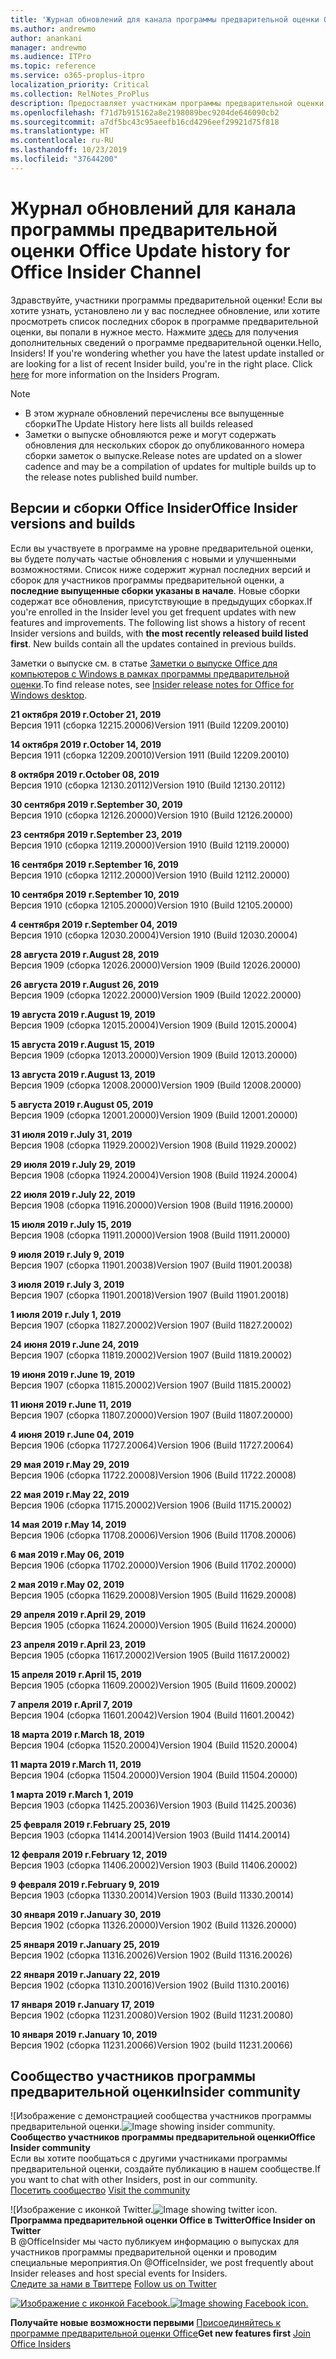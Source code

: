 ```yaml
---
title: 'Журнал обновлений для канала программы предварительной оценки Office '
ms.author: andrewmo
author: anankani
manager: andrewmo
ms.audience: ITPro
ms.topic: reference
ms.service: o365-proplus-itpro
localization_priority: Critical
ms.collection: RelNotes_ProPlus
description: Предоставляет участникам программы предварительной оценки журнал обновлений для выпусков Monthly Channel для уровня «Предварительная оценка — ранний доступ» для настольных компьютеров с Windows.
ms.openlocfilehash: f71d7b915162a8e2198089bec9204de646090cb2
ms.sourcegitcommit: a7df5bc43c95aeefb16cd4296eef29921d75f818
ms.translationtype: HT
ms.contentlocale: ru-RU
ms.lasthandoff: 10/23/2019
ms.locfileid: "37644200"
---
```

# <a name="update-history-for-office-insider-channel"></a><span data-ttu-id="4fe47-103">Журнал обновлений для канала программы предварительной оценки Office </span><span class="sxs-lookup"><span data-stu-id="4fe47-103">Update history for Office Insider Channel</span></span>

<span data-ttu-id="4fe47-p101">Здравствуйте, участники программы предварительной оценки! Если вы хотите узнать, установлено ли у вас последнее обновление, или хотите просмотреть список последних сборок в программе предварительной оценки, вы попали в нужное место. Нажмите [здесь](https://insider.office.com/) для получения дополнительных сведений о программе предварительной оценки.</span><span class="sxs-lookup"><span data-stu-id="4fe47-p101">Hello, Insiders! If you're wondering whether you have the latest update installed or are looking for a list of recent Insider build, you're in the right place. Click [here](https://insider.office.com/) for more information on the Insiders Program.</span></span>

> [!NOTE]
> - <span data-ttu-id="4fe47-107">В этом журнале обновлений перечислены все выпущенные сборки</span><span class="sxs-lookup"><span data-stu-id="4fe47-107">The Update History here lists all builds released</span></span>
> - <span data-ttu-id="4fe47-108">Заметки о выпуске обновляются реже и могут содержать обновления для нескольких сборок до опубликованного номера сборки заметок о выпуске.</span><span class="sxs-lookup"><span data-stu-id="4fe47-108">Release notes are updated on a slower cadence and may be a compilation of updates for multiple builds up to the release notes published build number.</span></span>

## <a name="office-insider-versions-and-builds"></a><span data-ttu-id="4fe47-109">Версии и сборки Office Insider</span><span class="sxs-lookup"><span data-stu-id="4fe47-109">Office Insider versions and builds</span></span>

<span data-ttu-id="4fe47-p102">Если вы участвуете в программе на уровне предварительной оценки, вы будете получать частые обновления с новыми и улучшенными возможностями. Список ниже содержит журнал последних версий и сборок для участников программы предварительной оценки, а **последние выпущенные сборки указаны в начале**. Новые сборки содержат все обновления, присутствующие в предыдущих сборках.</span><span class="sxs-lookup"><span data-stu-id="4fe47-p102">If you're enrolled in the Insider level you get frequent updates with new features and improvements. The following list shows a history of recent Insider versions and builds, with **the most recently released build listed first**. New builds contain all the updates contained in previous builds.</span></span>

<span data-ttu-id="4fe47-113">Заметки о выпуске см. в статье [Заметки о выпуске Office для компьютеров с Windows в рамках программы предварительной оценки](https://docs.microsoft.com/ru-RU/OfficeUpdates/release-notes-office-insider).</span><span class="sxs-lookup"><span data-stu-id="4fe47-113">To find release notes, see [Insider release notes for Office for Windows desktop](https://docs.microsoft.com/ru-RU/OfficeUpdates/release-notes-office-insider).</span></span>

[//]: # (НЕ УДАЛЯТЬ)

<span data-ttu-id="4fe47-115">**21 октября 2019 г.**</span><span class="sxs-lookup"><span data-stu-id="4fe47-115">**October 21, 2019**</span></span><br/>
<span data-ttu-id="4fe47-116">Версия 1911 (сборка 12215.20006)</span><span class="sxs-lookup"><span data-stu-id="4fe47-116">Version 1911 (Build 12209.20010)</span></span><br/>

<span data-ttu-id="4fe47-117">**14 октября 2019 г.**</span><span class="sxs-lookup"><span data-stu-id="4fe47-117">**October 14, 2019**</span></span><br/>
<span data-ttu-id="4fe47-118">Версия 1911 (сборка 12209.20010)</span><span class="sxs-lookup"><span data-stu-id="4fe47-118">Version 1911 (Build 12209.20010)</span></span><br/>

<span data-ttu-id="4fe47-119">**8 октября 2019 г.**</span><span class="sxs-lookup"><span data-stu-id="4fe47-119">**October 08, 2019**</span></span><br/>
<span data-ttu-id="4fe47-120">Версия 1910 (сборка 12130.20112)</span><span class="sxs-lookup"><span data-stu-id="4fe47-120">Version 1910 (Build 12130.20112)</span></span><br/>

<span data-ttu-id="4fe47-121">**30 сентября 2019 г.**</span><span class="sxs-lookup"><span data-stu-id="4fe47-121">**September 30, 2019**</span></span><br/>
<span data-ttu-id="4fe47-122">Версия 1910 (сборка 12126.20000)</span><span class="sxs-lookup"><span data-stu-id="4fe47-122">Version 1910 (Build 12126.20000)</span></span><br/>

<span data-ttu-id="4fe47-123">**23 сентября 2019 г.**</span><span class="sxs-lookup"><span data-stu-id="4fe47-123">**September 23, 2019**</span></span><br/>
<span data-ttu-id="4fe47-124">Версия 1910 (сборка 12119.20000)</span><span class="sxs-lookup"><span data-stu-id="4fe47-124">Version 1910 (Build 12119.20000)</span></span><br/>

<span data-ttu-id="4fe47-125">**16 сентября 2019 г.**</span><span class="sxs-lookup"><span data-stu-id="4fe47-125">**September 16, 2019**</span></span><br/>
<span data-ttu-id="4fe47-126">Версия 1910 (сборка 12112.20000)</span><span class="sxs-lookup"><span data-stu-id="4fe47-126">Version 1910 (Build 12112.20000)</span></span><br/>

<span data-ttu-id="4fe47-127">**10 сентября 2019 г.**</span><span class="sxs-lookup"><span data-stu-id="4fe47-127">**September 10, 2019**</span></span><br/>
<span data-ttu-id="4fe47-128">Версия 1910 (сборка 12105.20000)</span><span class="sxs-lookup"><span data-stu-id="4fe47-128">Version 1910 (Build 12105.20000)</span></span><br/>

<span data-ttu-id="4fe47-129">**4 сентября 2019 г.**</span><span class="sxs-lookup"><span data-stu-id="4fe47-129">**September 04, 2019**</span></span><br/>
<span data-ttu-id="4fe47-130">Версия 1910 (сборка 12030.20004)</span><span class="sxs-lookup"><span data-stu-id="4fe47-130">Version 1910 (Build 12030.20004)</span></span><br/>

<span data-ttu-id="4fe47-131">**28 августа 2019 г.**</span><span class="sxs-lookup"><span data-stu-id="4fe47-131">**August 28, 2019**</span></span><br/>
<span data-ttu-id="4fe47-132">Версия 1909 (сборка 12026.20000)</span><span class="sxs-lookup"><span data-stu-id="4fe47-132">Version 1909 (Build 12026.20000)</span></span><br/>

<span data-ttu-id="4fe47-133">**26 августа 2019 г.**</span><span class="sxs-lookup"><span data-stu-id="4fe47-133">**August 26, 2019**</span></span><br/>
<span data-ttu-id="4fe47-134">Версия 1909 (сборка 12022.20000)</span><span class="sxs-lookup"><span data-stu-id="4fe47-134">Version 1909 (Build 12022.20000)</span></span><br/>

<span data-ttu-id="4fe47-135">**19 августа 2019 г.**</span><span class="sxs-lookup"><span data-stu-id="4fe47-135">**August 19, 2019**</span></span><br/>
<span data-ttu-id="4fe47-136">Версия 1909 (сборка 12015.20004)</span><span class="sxs-lookup"><span data-stu-id="4fe47-136">Version 1909 (Build 12015.20004)</span></span><br/>

<span data-ttu-id="4fe47-137">**15 августа 2019 г.**</span><span class="sxs-lookup"><span data-stu-id="4fe47-137">**August 15, 2019**</span></span><br/>
<span data-ttu-id="4fe47-138">Версия 1909 (сборка 12013.20000)</span><span class="sxs-lookup"><span data-stu-id="4fe47-138">Version 1909 (Build 12013.20000)</span></span><br/>

<span data-ttu-id="4fe47-139">**13 августа 2019 г.**</span><span class="sxs-lookup"><span data-stu-id="4fe47-139">**August 13, 2019**</span></span><br/>
<span data-ttu-id="4fe47-140">Версия 1909 (сборка 12008.20000)</span><span class="sxs-lookup"><span data-stu-id="4fe47-140">Version 1909 (Build 12008.20000)</span></span><br/>

<span data-ttu-id="4fe47-141">**5 августа 2019 г.**</span><span class="sxs-lookup"><span data-stu-id="4fe47-141">**August 05, 2019**</span></span><br/>
<span data-ttu-id="4fe47-142">Версия 1909 (сборка 12001.20000)</span><span class="sxs-lookup"><span data-stu-id="4fe47-142">Version 1909 (Build 12001.20000)</span></span><br/>

<span data-ttu-id="4fe47-143">**31 июля 2019 г.**</span><span class="sxs-lookup"><span data-stu-id="4fe47-143">**July 31, 2019**</span></span><br/>
<span data-ttu-id="4fe47-144">Версия 1908 (сборка 11929.20002)</span><span class="sxs-lookup"><span data-stu-id="4fe47-144">Version 1908 (Build 11929.20002)</span></span><br/>

<span data-ttu-id="4fe47-145">**29 июля 2019 г.**</span><span class="sxs-lookup"><span data-stu-id="4fe47-145">**July 29, 2019**</span></span><br/>
<span data-ttu-id="4fe47-146">Версия 1908 (сборка 11924.20004)</span><span class="sxs-lookup"><span data-stu-id="4fe47-146">Version 1908 (Build 11924.20004)</span></span><br/>

<span data-ttu-id="4fe47-147">**22 июля 2019 г.**</span><span class="sxs-lookup"><span data-stu-id="4fe47-147">**July 22, 2019**</span></span><br/>
<span data-ttu-id="4fe47-148">Версия 1908 (сборка 11916.20000)</span><span class="sxs-lookup"><span data-stu-id="4fe47-148">Version 1908 (Build 11916.20000)</span></span><br/>

<span data-ttu-id="4fe47-149">**15 июля 2019 г.**</span><span class="sxs-lookup"><span data-stu-id="4fe47-149">**July 15, 2019**</span></span><br/>
<span data-ttu-id="4fe47-150">Версия 1908 (сборка 11911.20000)</span><span class="sxs-lookup"><span data-stu-id="4fe47-150">Version 1908 (Build 11911.20000)</span></span><br/>

<span data-ttu-id="4fe47-151">**9 июля 2019 г.**</span><span class="sxs-lookup"><span data-stu-id="4fe47-151">**July 9, 2019**</span></span><br/>
<span data-ttu-id="4fe47-152">Версия 1907 (сборка 11901.20038)</span><span class="sxs-lookup"><span data-stu-id="4fe47-152">Version 1907 (Build 11901.20038)</span></span><br/>

<span data-ttu-id="4fe47-153">**3 июля 2019 г.**</span><span class="sxs-lookup"><span data-stu-id="4fe47-153">**July 3, 2019**</span></span><br/>
<span data-ttu-id="4fe47-154">Версия 1907 (сборка 11901.20018)</span><span class="sxs-lookup"><span data-stu-id="4fe47-154">Version 1907 (Build 11901.20018)</span></span><br/>

<span data-ttu-id="4fe47-155">**1 июля 2019 г.**</span><span class="sxs-lookup"><span data-stu-id="4fe47-155">**July 1, 2019**</span></span><br/>
<span data-ttu-id="4fe47-156">Версия 1907 (сборка 11827.20002)</span><span class="sxs-lookup"><span data-stu-id="4fe47-156">Version 1907 (Build 11827.20002)</span></span><br/>

<span data-ttu-id="4fe47-157">**24 июня 2019 г.**</span><span class="sxs-lookup"><span data-stu-id="4fe47-157">**June 24, 2019**</span></span><br/>
<span data-ttu-id="4fe47-158">Версия 1907 (сборка 11819.20002)</span><span class="sxs-lookup"><span data-stu-id="4fe47-158">Version 1907 (Build 11819.20002)</span></span><br/>

<span data-ttu-id="4fe47-159">**19 июня 2019 г.**</span><span class="sxs-lookup"><span data-stu-id="4fe47-159">**June 19, 2019**</span></span><br/>
<span data-ttu-id="4fe47-160">Версия 1907 (сборка 11815.20002)</span><span class="sxs-lookup"><span data-stu-id="4fe47-160">Version 1907 (Build 11815.20002)</span></span><br/>

<span data-ttu-id="4fe47-161">**11 июня 2019 г.**</span><span class="sxs-lookup"><span data-stu-id="4fe47-161">**June 11, 2019**</span></span><br/>
<span data-ttu-id="4fe47-162">Версия 1907 (сборка 11807.20000)</span><span class="sxs-lookup"><span data-stu-id="4fe47-162">Version 1907 (Build 11807.20000)</span></span><br/>

<span data-ttu-id="4fe47-163">**4 июня 2019 г.**</span><span class="sxs-lookup"><span data-stu-id="4fe47-163">**June 04, 2019**</span></span><br/>
<span data-ttu-id="4fe47-164">Версия 1906 (сборка 11727.20064)</span><span class="sxs-lookup"><span data-stu-id="4fe47-164">Version 1906 (Build 11727.20064)</span></span><br/>


<span data-ttu-id="4fe47-165">**29 мая 2019 г.**</span><span class="sxs-lookup"><span data-stu-id="4fe47-165">**May 29, 2019**</span></span><br/>
<span data-ttu-id="4fe47-166">Версия 1906 (сборка 11722.20008)</span><span class="sxs-lookup"><span data-stu-id="4fe47-166">Version 1906 (Build 11722.20008)</span></span><br/>

<span data-ttu-id="4fe47-167">**22 мая 2019 г.**</span><span class="sxs-lookup"><span data-stu-id="4fe47-167">**May 22, 2019**</span></span><br/> <span data-ttu-id="4fe47-168">Версия 1906 (сборка 11715.20002)</span><span class="sxs-lookup"><span data-stu-id="4fe47-168">Version 1906 (Build 11715.20002)</span></span><br/> 

<span data-ttu-id="4fe47-169">**14 мая 2019 г.**</span><span class="sxs-lookup"><span data-stu-id="4fe47-169">**May 14, 2019**</span></span><br/> <span data-ttu-id="4fe47-170">Версия 1906 (сборка 11708.20006)</span><span class="sxs-lookup"><span data-stu-id="4fe47-170">Version 1906 (Build 11708.20006)</span></span><br/>

<span data-ttu-id="4fe47-171">**6 мая 2019 г.**</span><span class="sxs-lookup"><span data-stu-id="4fe47-171">**May 06, 2019**</span></span><br/>
<span data-ttu-id="4fe47-172">Версия 1906 (сборка 11702.20000)</span><span class="sxs-lookup"><span data-stu-id="4fe47-172">Version 1906 (Build 11702.20000)</span></span><br/>

<span data-ttu-id="4fe47-173">**2 мая 2019 г.**</span><span class="sxs-lookup"><span data-stu-id="4fe47-173">**May 02, 2019**</span></span><br/>
<span data-ttu-id="4fe47-174">Версия 1905 (сборка 11629.20008)</span><span class="sxs-lookup"><span data-stu-id="4fe47-174">Version 1905 (Build 11629.20008)</span></span><br/>

<span data-ttu-id="4fe47-175">**29 апреля 2019 г.**</span><span class="sxs-lookup"><span data-stu-id="4fe47-175">**April 29, 2019**</span></span><br/>
<span data-ttu-id="4fe47-176">Версия 1905 (сборка 11624.20000)</span><span class="sxs-lookup"><span data-stu-id="4fe47-176">Version 1905 (Build 11624.20000)</span></span><br/>

<span data-ttu-id="4fe47-177">**23 апреля 2019 г.**</span><span class="sxs-lookup"><span data-stu-id="4fe47-177">**April 23, 2019**</span></span><br/> <span data-ttu-id="4fe47-178">Версия 1905 (сборка 11617.20002)</span><span class="sxs-lookup"><span data-stu-id="4fe47-178">Version 1905 (Build 11617.20002)</span></span><br/>

<span data-ttu-id="4fe47-179">**15 апреля 2019 г.**</span><span class="sxs-lookup"><span data-stu-id="4fe47-179">**April 15, 2019**</span></span><br/> <span data-ttu-id="4fe47-180">Версия 1905 (сборка 11609.20002)</span><span class="sxs-lookup"><span data-stu-id="4fe47-180">Version 1905 (Build 11609.20002)</span></span><br/>

<span data-ttu-id="4fe47-181">**7 апреля 2019 г.**</span><span class="sxs-lookup"><span data-stu-id="4fe47-181">**April 7, 2019**</span></span><br/> <span data-ttu-id="4fe47-182">Версия 1904 (сборка 11601.20042)</span><span class="sxs-lookup"><span data-stu-id="4fe47-182">Version 1904 (Build 11601.20042)</span></span><br/>

<span data-ttu-id="4fe47-183">**18 марта 2019 г.**</span><span class="sxs-lookup"><span data-stu-id="4fe47-183">**March 18, 2019**</span></span><br/> <span data-ttu-id="4fe47-184">Версия 1904 (сборка 11520.20004)</span><span class="sxs-lookup"><span data-stu-id="4fe47-184">Version 1904 (Build 11520.20004)</span></span><br/>

<span data-ttu-id="4fe47-185">**11 марта 2019 г.**</span><span class="sxs-lookup"><span data-stu-id="4fe47-185">**March 11, 2019**</span></span><br/> <span data-ttu-id="4fe47-186">Версия 1904 (сборка 11504.20000)</span><span class="sxs-lookup"><span data-stu-id="4fe47-186">Version 1904 (Build 11504.20000)</span></span><br/>

<span data-ttu-id="4fe47-187">**1 марта 2019 г.**</span><span class="sxs-lookup"><span data-stu-id="4fe47-187">**March 1, 2019**</span></span><br/> <span data-ttu-id="4fe47-188">Версия 1903 (сборка 11425.20036)</span><span class="sxs-lookup"><span data-stu-id="4fe47-188">Version 1903 (Build 11425.20036)</span></span><br/> 

<span data-ttu-id="4fe47-189">**25 февраля 2019 г.**</span><span class="sxs-lookup"><span data-stu-id="4fe47-189">**February 25, 2019**</span></span><br/> <span data-ttu-id="4fe47-190">Версия 1903 (сборка 11414.20014)</span><span class="sxs-lookup"><span data-stu-id="4fe47-190">Version 1903 (Build 11414.20014)</span></span><br/> 

<span data-ttu-id="4fe47-191">**12 февраля 2019 г.**</span><span class="sxs-lookup"><span data-stu-id="4fe47-191">**February 12, 2019**</span></span><br/> <span data-ttu-id="4fe47-192">Версия 1903 (сборка 11406.20002)</span><span class="sxs-lookup"><span data-stu-id="4fe47-192">Version 1903 (Build 11406.20002)</span></span><br/> 

<span data-ttu-id="4fe47-193">**9 февраля 2019 г.**</span><span class="sxs-lookup"><span data-stu-id="4fe47-193">**February 9, 2019**</span></span><br/> <span data-ttu-id="4fe47-194">Версия 1903 (сборка 11330.20014)</span><span class="sxs-lookup"><span data-stu-id="4fe47-194">Version 1903 (Build 11330.20014)</span></span><br/> 

<span data-ttu-id="4fe47-195">**30 января 2019 г.**</span><span class="sxs-lookup"><span data-stu-id="4fe47-195">**January 30, 2019**</span></span><br/> <span data-ttu-id="4fe47-196">Версия 1902 (сборка 11326.20000)</span><span class="sxs-lookup"><span data-stu-id="4fe47-196">Version 1902 (Build 11326.20000)</span></span><br/> 

<span data-ttu-id="4fe47-197">**25 января 2019 г.**</span><span class="sxs-lookup"><span data-stu-id="4fe47-197">**January 25, 2019**</span></span><br/> <span data-ttu-id="4fe47-198">Версия 1902 (сборка 11316.20026)</span><span class="sxs-lookup"><span data-stu-id="4fe47-198">Version 1902 (Build 11316.20026)</span></span><br/> 

<span data-ttu-id="4fe47-199">**22 января 2019 г.**</span><span class="sxs-lookup"><span data-stu-id="4fe47-199">**January 22, 2019**</span></span><br/> <span data-ttu-id="4fe47-200">Версия 1902 (сборка 11310.20016)</span><span class="sxs-lookup"><span data-stu-id="4fe47-200">Version 1902 (Build 11310.20016)</span></span><br/> 

<span data-ttu-id="4fe47-201">**17 января 2019 г.**</span><span class="sxs-lookup"><span data-stu-id="4fe47-201">**January 17, 2019**</span></span><br/> <span data-ttu-id="4fe47-202">Версия 1902 (сборка 11231.20080)</span><span class="sxs-lookup"><span data-stu-id="4fe47-202">Version 1902 (Build 11231.20080)</span></span><br/>

<span data-ttu-id="4fe47-203">**10 января 2019 г.**</span><span class="sxs-lookup"><span data-stu-id="4fe47-203">**January 10, 2019**</span></span><br/> <span data-ttu-id="4fe47-204">Версия 1902 (сборка 11231.20066)</span><span class="sxs-lookup"><span data-stu-id="4fe47-204">Version 1902 (build 11231.20066)</span></span><br/> 

## <a name="insider-community"></a><span data-ttu-id="4fe47-205">Сообщество участников программы предварительной оценки</span><span class="sxs-lookup"><span data-stu-id="4fe47-205">Insider community</span></span>

<span data-ttu-id="4fe47-206">![Изображение с демонстрацией сообщества участников программы предварительной оценки.</span><span class="sxs-lookup"><span data-stu-id="4fe47-206">![Image showing insider community.</span></span> ](images/insidercommunity.png) <br/>
<span data-ttu-id="4fe47-207">**Сообщество участников программы предварительной оценки**</span><span class="sxs-lookup"><span data-stu-id="4fe47-207">**Office Insider community**</span></span><br/> <span data-ttu-id="4fe47-208">Если вы хотите пообщаться с другими участниками программы предварительной оценки, создайте публикацию в нашем сообществе.</span><span class="sxs-lookup"><span data-stu-id="4fe47-208">If you want to chat with other Insiders, post in our community.</span></span><br/><span data-ttu-id="4fe47-209"> 
[Посетить сообщество](https://go.microsoft.com/fwlink/?linkid=843493)</span><span class="sxs-lookup"><span data-stu-id="4fe47-209"> 
[Visit the community](https://go.microsoft.com/fwlink/?linkid=843493)</span></span><br/> 

<span data-ttu-id="4fe47-210">![Изображение с иконкой Twitter.</span><span class="sxs-lookup"><span data-stu-id="4fe47-210">![Image showing twitter icon.</span></span> ](images/twitter.png)<br/>
<span data-ttu-id="4fe47-211">**Программа предварительной оценки Office в Twitter**</span><span class="sxs-lookup"><span data-stu-id="4fe47-211">**Office Insider on Twitter**</span></span><br/> <span data-ttu-id="4fe47-212">В @OfficeInsider мы часто публикуем информацию о выпусках для участников программы предварительной оценки и проводим специальные мероприятия.</span><span class="sxs-lookup"><span data-stu-id="4fe47-212">On @OfficeInsider, we post frequently about Insider releases and host special events for Insiders.</span></span><br/><span data-ttu-id="4fe47-213"> 
[Следите за нами в Твиттере](https://go.microsoft.com/fwlink/?linkid=717717)</span><span class="sxs-lookup"><span data-stu-id="4fe47-213"> 
[Follow us on Twitter](https://go.microsoft.com/fwlink/?linkid=717717)</span></span><br/> 

<span data-ttu-id="4fe47-214">[
  ![Изображение с иконкой Facebook. ](images/facebook.png)](https://www.facebook.com/sharer.php?u=https://support.office.com/en-us/article/Update-history-for-Office-Insider-for-Windows-desktop-64bbb317-972a-4933-8b82-cc866f0b067c)</span><span class="sxs-lookup"><span data-stu-id="4fe47-214">[![Image showing Facebook icon. ](images/facebook.png)](https://www.facebook.com/sharer.php?u=https://support.office.com/en-us/article/Update-history-for-Office-Insider-for-Windows-desktop-64bbb317-972a-4933-8b82-cc866f0b067c)</span></span>


<span data-ttu-id="4fe47-215">**Получайте новые возможности первыми**
[Присоединяйтесь к программе предварительной оценки Office](https://insider.office.com/)</span><span class="sxs-lookup"><span data-stu-id="4fe47-215">**Get new features first**
[Join Office Insiders](https://insider.office.com/)</span></span>